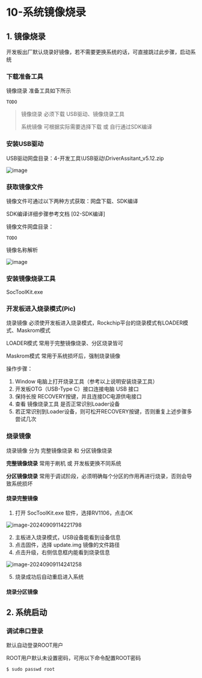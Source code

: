 # 10-系统镜像烧录





## 1. 镜像烧录

开发板出厂默认烧录好镜像，若不需要更换系统的话，可直接跳过此步骤，启动系统



### 下载准备工具

镜像烧录 准备工具如下所示

```
TODO
```

> 镜像烧录 必须下载 USB驱动、镜像烧录工具
>
> 系统镜像 可根据实际需要选择下载 或 自行通过SDK编译



### 安装USB驱动

USB驱动网盘目录：4-开发工具\USB驱动\DriverAssitant\_v5.12.zip

![image]()



### 获取镜像文件

镜像文件可通过以下两种方式获取：网盘下载、SDK编译

SDK编译详细步骤参考文档 \[02-SDK编译]

镜像文件网盘目录：

```
TODO
```



镜像名称解析

![image]()





### 安装镜像烧录工具



SocToolKit.exe



### 开发板进入烧录模式(Pic)

烧录镜像 必须使开发板进入烧录模式，Rockchip平台的烧录模式有LOADER模式、Maskrom模式

LOADER模式 常用于完整镜像烧录、分区烧录皆可

Maskrom模式 常用于系统损坏后，强制烧录镜像



操作步骤：

1. Window 电脑上打开烧录工具（参考以上说明安装烧录工具）
2. 开发板OTG（USB-Type C）接口连接电脑 USB 接口
3. 保持长按 RECOVERY按键，并且连接DC电源供电接口
4. 查看 镜像烧录工具 是否正常识别Loader设备
5. 若正常识别到Loader设备，则可松开RECOVERY按键，否则重复上述步骤多尝试几次





### 烧录镜像

烧录镜像 分为 完整镜像烧录 和 分区镜像烧录

**完整镜像烧录** 常用于刷机 或 开发板更换不同系统

**分区镜像烧录** 常用于调试阶段，必须明确每个分区的作用再进行烧录，否则会导致系统损坏



#### 烧录完整镜像

1. 打开 SocToolKit.exe 软件，选择RV1106，点击OK

![image-20240909114221798](C:\Users\16708\AppData\Roaming\Typora\typora-user-images\image-20240909114221798.png)

2. 主板进入烧录模式，USB设备能看到设备信息
3. 点击固件，选择 update.img 镜像的文件路径
4. 点击升级，右侧信息框内能看到烧录信息

![image-20240909114241258](C:\Users\16708\AppData\Roaming\Typora\typora-user-images\image-20240909114241258.png)

5. 烧录成功后自动重启进入系统



#### 烧录分区镜像





## 2. 系统启动



### 调试串口登录

默认自动登录ROOT用户

ROOT用户默认未设置密码，可用以下命令配置ROOT密码

```
$ sudo passwd root
```



